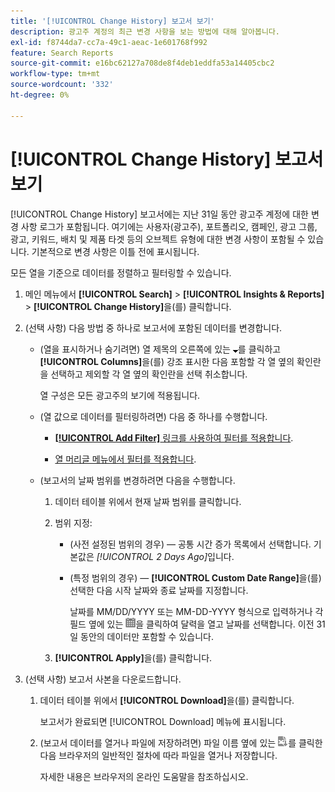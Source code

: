 ```yaml
---
title: '[!UICONTROL Change History] 보고서 보기'
description: 광고주 계정의 최근 변경 사항을 보는 방법에 대해 알아봅니다.
exl-id: f8744da7-cc7a-49c1-aeac-1e601768f992
feature: Search Reports
source-git-commit: e16bc62127a708de8f4deb1eddfa53a14405cbc2
workflow-type: tm+mt
source-wordcount: '332'
ht-degree: 0%

---
```


# [!UICONTROL Change History] 보고서 보기

[!UICONTROL Change History] 보고서에는 지난 31일 동안 광고주 계정에 대한 변경 사항 로그가 포함됩니다. 여기에는 사용자(광고주), 포트폴리오, 캠페인, 광고 그룹, 광고, 키워드, 배치 및 제품 타겟 등의 오브젝트 유형에 대한 변경 사항이 포함될 수 있습니다. 기본적으로 변경 사항은 이틀 전에 표시됩니다.

모든 열을 기준으로 데이터를 정렬하고 필터링할 수 있습니다.

1. 메인 메뉴에서 **[!UICONTROL Search]** > **[!UICONTROL Insights & Reports]** > **[!UICONTROL Change History]**&#x200B;을(를) 클릭합니다.

1. (선택 사항) 다음 방법 중 하나로 보고서에 포함된 데이터를 변경합니다.

   * (열을 표시하거나 숨기려면) 열 제목의 오른쪽에 있는 ![아래쪽 화살표](/help/search-social-commerce/assets/arrow-down-expand.png "아래쪽 화살표")를 클릭하고 **[!UICONTROL Columns]**&#x200B;을(를) 강조 표시한 다음 포함할 각 열 옆의 확인란을 선택하고 제외할 각 열 옆의 확인란을 선택 취소합니다.

     열 구성은 모든 광고주의 보기에 적용됩니다.

   * (열 값으로 데이터를 필터링하려면) 다음 중 하나를 수행합니다.

      * [**[!UICONTROL Add Filter]** 링크를 사용하여 필터를 적용합니다](/help/search-social-commerce/common-tasks/data-views/ad-hoc-settings/column-filter-apply-from-column-heading.md).

      * [열 머리글 메뉴에서 필터를 적용합니다](/help/search-social-commerce/common-tasks/data-views/ad-hoc-settings/column-filter-apply-from-column-heading.md).

   * (보고서의 날짜 범위를 변경하려면 다음을 수행합니다.

      1. 데이터 테이블 위에서 현재 날짜 범위를 클릭합니다.

      1. 범위 지정:

         * (사전 설정된 범위의 경우) — 공통 시간 증가 목록에서 선택합니다. 기본값은 *[!UICONTROL 2 Days Ago]*&#x200B;입니다.

         * (특정 범위의 경우) — **[!UICONTROL Custom Date Range]**&#x200B;을(를) 선택한 다음 시작 날짜와 종료 날짜를 지정합니다.

           날짜를 MM/DD/YYYY 또는 MM-DD-YYYY 형식으로 입력하거나 각 필드 옆에 있는 ![달력](/help/search-social-commerce/assets/calendar.png "달력")을 클릭하여 달력을 열고 날짜를 선택합니다. 이전 31일 동안의 데이터만 포함할 수 있습니다.

      1. **[!UICONTROL Apply]**&#x200B;을(를) 클릭합니다.

1. (선택 사항) 보고서 사본을 다운로드합니다.

   1. 데이터 테이블 위에서 **[!UICONTROL Download]**&#x200B;을(를) 클릭합니다.

      보고서가 완료되면 [!UICONTROL Download] 메뉴에 표시됩니다.

   1. (보고서 데이터를 열거나 파일에 저장하려면) 파일 이름 옆에 있는 ![XLS로 보고서 다운로드](/help/search-social-commerce/assets/download-spreadsheet2.png "XLS로 보고서 다운로드")를 클릭한 다음 브라우저의 일반적인 절차에 따라 파일을 열거나 저장합니다.

      자세한 내용은 브라우저의 온라인 도움말을 참조하십시오.
